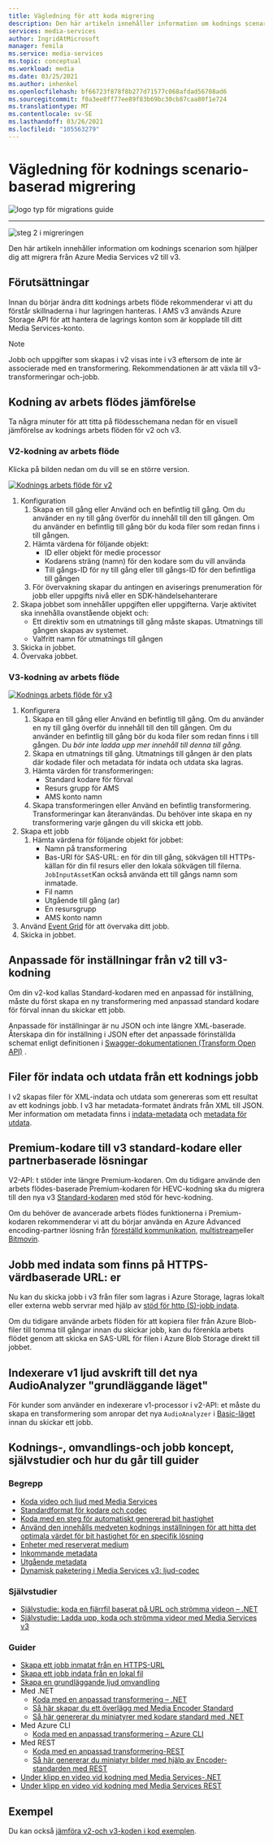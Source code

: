 ```yaml
---
title: Vägledning för att koda migrering
description: Den här artikeln innehåller information om kodnings scenarion som hjälper dig att migrera från Azure Media Services v2 till v3.
services: media-services
author: IngridAtMicrosoft
manager: femila
ms.service: media-services
ms.topic: conceptual
ms.workload: media
ms.date: 03/25/2021
ms.author: inhenkel
ms.openlocfilehash: bf66723f878f8b277d71577c068afdad56708ad6
ms.sourcegitcommit: f0a3ee8ff77ee89f83b69bc30cb87caa80f1e724
ms.translationtype: MT
ms.contentlocale: sv-SE
ms.lasthandoff: 03/26/2021
ms.locfileid: "105563279"
---
```

# <a name="encoding-scenario-based-migration-guidance"></a>Vägledning för kodnings scenario-baserad migrering

![logo typ för migrations guide](./media/migration-guide/azure-media-services-logo-migration-guide.svg)

<hr color="#5ea0ef" size="10">

![steg 2 i migreringen](./media/migration-guide/steps-4.svg)

Den här artikeln innehåller information om kodnings scenarion som hjälper dig att migrera från Azure Media Services v2 till v3.

## <a name="prerequisites"></a>Förutsättningar

Innan du börjar ändra ditt kodnings arbets flöde rekommenderar vi att du förstår skillnaderna i hur lagringen hanteras.  I AMS v3 används Azure Storage API för att hantera de lagrings konton som är kopplade till ditt Media Services-konto.

> [!NOTE]
> Jobb och uppgifter som skapas i v2 visas inte i v3 eftersom de inte är associerade med en transformering. Rekommendationen är att växla till v3-transformeringar och-jobb.

## <a name="encoding-workflow-comparison"></a>Kodning av arbets flödes jämförelse

Ta några minuter för att titta på flödesschemana nedan för en visuell jämförelse av kodnings arbets flöden för v2 och v3.

### <a name="v2-encoding-workflow"></a>V2-kodning av arbets flöde

Klicka på bilden nedan om du vill se en större version.

[![Kodnings arbets flöde för v2 ](./media/migration-guide/V2-pretty.svg)](./media/migration-guide/V2-pretty.svg#lightbox)

1. Konfiguration
    1. Skapa en till gång eller Använd och en befintlig till gång. Om du använder en ny till gång överför du innehåll till den till gången. Om du använder en befintlig till gång bör du koda filer som redan finns i till gången.
    2. Hämta värdena för följande objekt:
        - ID eller objekt för medie processor
        - Kodarens sträng (namn) för den kodare som du vill använda
        - Till gångs-ID för ny till gång eller till gångs-ID för den befintliga till gången
    3. För övervakning skapar du antingen en aviserings prenumeration för jobb eller uppgifts nivå eller en SDK-händelsehanterare
2. Skapa jobbet som innehåller uppgiften eller uppgifterna. Varje aktivitet ska innehålla ovanstående objekt och:
    - Ett direktiv som en utmatnings till gång måste skapas.  Utmatnings till gången skapas av systemet.
    - Valfritt namn för utmatnings till gången
3. Skicka in jobbet.
4. Övervaka jobbet.

### <a name="v3-encoding-workflow"></a>V3-kodning av arbets flöde

[![Kodnings arbets flöde för v3](./media/migration-guide/V3-pretty.svg)](./media/migration-guide/V3-pretty.svg#lightbox)

1. Konfigurera
    1. Skapa en till gång eller Använd en befintlig till gång. Om du använder en ny till gång överför du innehåll till den till gången. Om du använder en befintlig till gång bör du koda filer som redan finns i till gången. Du *bör inte ladda upp mer innehåll till denna till gång.*
    1. Skapa en utmatnings till gång.  Utmatnings till gången är den plats där kodade filer och metadata för indata och utdata ska lagras.
    1. Hämta värden för transformeringen:
        - Standard kodare för förval
        - Resurs grupp för AMS
        - AMS konto namn
    1. Skapa transformeringen eller Använd en befintlig transformering.  Transformeringar kan återanvändas. Du behöver inte skapa en ny transformering varje gången du vill skicka ett jobb.
1. Skapa ett jobb
    1. Hämta värdena för följande objekt för jobbet:
        - Namn på transformering
        - Bas-URI för SAS-URL: en för din till gång, sökvägen till HTTPs-källan för din fil resurs eller den lokala sökvägen till filerna. `JobInputAsset`Kan också använda ett till gångs namn som inmatade.
        - Fil namn
        - Utgående till gång (ar)
        - En resursgrupp
        - AMS konto namn  
1. Använd [Event Grid](monitoring/monitor-events-portal-how-to.md) för att övervaka ditt jobb.
1. Skicka in jobbet.

## <a name="custom-presets-from-v2-to-v3-encoding"></a>Anpassade för inställningar från v2 till v3-kodning

Om din v2-kod kallas Standard-kodaren med en anpassad för inställning, måste du först skapa en ny transformering med anpassad standard kodare för förval innan du skickar ett jobb.

Anpassade för inställningar är nu JSON och inte längre XML-baserade. Återskapa din för inställning i JSON efter det anpassade förinställda schemat enligt definitionen i [Swagger-dokumentationen (Transform Open API)](https://github.com/Azure/azure-rest-api-specs/blob/master/specification/mediaservices/resource-manager/Microsoft.Media/stable/2020-05-01/examples/transforms-create.json) .

## <a name="input-and-output-metadata-files-from-an-encoding-job"></a>Filer för indata och utdata från ett kodnings jobb

I v2 skapas filer för XML-indata och utdata som genereras som ett resultat av ett kodnings jobb. I v3 har metadata-formatet ändrats från XML till JSON. Mer information om metadata finns i [indata-metadata](input-metadata-schema.md) och [metadata för utdata](output-metadata-schema.md).

## <a name="premium-encoder-to-v3-standard-encoder-or-partner-based-solutions"></a>Premium-kodare till v3 standard-kodare eller partnerbaserade lösningar

V2-API: t stöder inte längre Premium-kodaren. Om du tidigare använde den arbets flödes-baserade Premium-kodaren för HEVC-kodning ska du migrera till den nya v3 [Standard-kodaren](media-encoder-standard-formats.md) med stöd för hevc-kodning.

Om du behöver de avancerade arbets flödes funktionerna i Premium-kodaren rekommenderar vi att du börjar använda en Azure Advanced encoding-partner lösning från [föreställd kommunikation](https://imaginecommunications.com), [multistream](https://www.telestream.net)eller [Bitmovin](https://bitmovin.com).

## <a name="jobs-with-inputs-that-are-on-https-hosted-urls"></a>Jobb med indata som finns på HTTPS-värdbaserade URL: er

Nu kan du skicka jobb i v3 från filer som lagras i Azure Storage, lagras lokalt eller externa webb servrar med hjälp av [stöd för http (S)-jobb indata](job-input-from-http-how-to.md).

Om du tidigare använde arbets flöden för att kopiera filer från Azure Blob-filer till tomma till gångar innan du skickar jobb, kan du förenkla arbets flödet genom att skicka en SAS-URL för filen i Azure Blob Storage direkt till jobbet.

## <a name="indexer-v1-audio-transcription-to-the-new-audioanalyzer-basic-mode"></a>Indexerare v1 ljud avskrift till det nya AudioAnalyzer "grundläggande läget"

För kunder som använder en indexerare v1-processor i v2-API: et måste du skapa en transformering som anropar det nya `AudioAnalyzer` i [Basic-läget](how-to-create-basic-audio-transform.md) innan du skickar ett jobb.

## <a name="encoding-transforms-and-jobs-concepts-tutorials-and-how-to-guides"></a>Kodnings-, omvandlings-och jobb koncept, självstudier och hur du går till guider

### <a name="concepts"></a>Begrepp

- [Koda video och ljud med Media Services](encoding-concept.md)
- [Standardformat för kodare och codec](media-encoder-standard-formats.md)
- [Koda med en steg för automatiskt genererad bit hastighet](autogen-bitrate-ladder.md)
- [Använd den innehålls medveten kodnings inställningen för att hitta det optimala värdet för bit hastighet för en specifik lösning](content-aware-encoding.md)
- [Enheter med reserverat medium](concept-media-reserved-units.md)
- [Inkommande metadata](input-metadata-schema.md)
- [Utgående metadata](output-metadata-schema.md)
- [Dynamisk paketering i Media Services v3: ljud-codec](dynamic-packaging-overview.md#audio-codecs-supported-by-dynamic-packaging)

### <a name="tutorials"></a>Självstudier

- [Självstudie: koda en fjärrfil baserat på URL och strömma videon – .NET](stream-files-dotnet-quickstart.md)
- [Självstudie: Ladda upp, koda och strömma videor med Media Services v3](stream-files-tutorial-with-api.md)

### <a name="how-to-guides"></a>Guider

- [Skapa ett jobb inmatat från en HTTPS-URL](job-input-from-http-how-to.md)
- [Skapa ett jobb indata från en lokal fil](job-input-from-local-file-how-to.md)
- [Skapa en grundläggande ljud omvandling](how-to-create-basic-audio-transform.md)
- Med .NET
  - [Koda med en anpassad transformering – .NET](customize-encoder-presets-how-to.md)
  - [Så här skapar du ett överlägg med Media Encoder Standard](how-to-create-overlay.md)
  - [Så här genererar du miniatyrer med kodare standard med .NET](media-services-generate-thumbnails-dotnet.md)
- Med Azure CLI
  - [Koda med en anpassad transformering – Azure CLI](custom-preset-cli-howto.md)
- Med REST
  - [Koda med en anpassad transformering-REST](custom-preset-rest-howto.md)
  - [Så här genererar du miniatyr bilder med hjälp av Encoder-standarden med REST](media-services-generate-thumbnails-rest.md)
- [Under klipp en video vid kodning med Media Services-.NET](subclip-video-dotnet-howto.md)
- [Under klipp en video vid kodning med Media Services REST](subclip-video-rest-howto.md)

## <a name="samples"></a>Exempel

Du kan också [jämföra v2-och v3-koden i kod exemplen](migrate-v-2-v-3-migration-samples.md).
